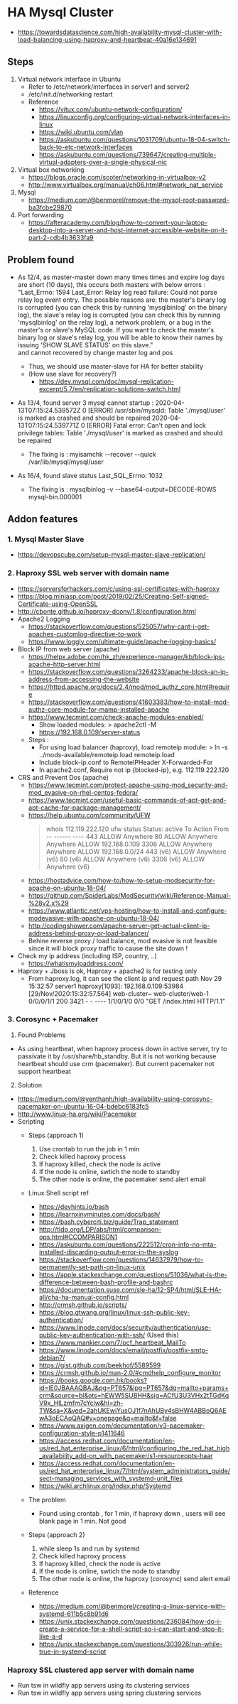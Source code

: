 # HA Mysql Cluster
- https://towardsdatascience.com/high-availability-mysql-cluster-with-load-balancing-using-haproxy-and-heartbeat-40a16e134691
 
## Steps  
1. Virtual network interface in Ubuntu 
    - Refer to /etc/network/interfaces in server1 and server2 
    - /etc/init.d/networking restart
    - Reference 
        - https://vitux.com/ubuntu-network-configuration/
        - https://linuxconfig.org/configuring-virtual-network-interfaces-in-linux
        - https://wiki.ubuntu.com/vlan
        - https://askubuntu.com/questions/1031709/ubuntu-18-04-switch-back-to-etc-network-interfaces
        - https://askubuntu.com/questions/739647/creating-multiple-virtual-adapters-over-a-single-physical-nic
2. Virtual box networking 
    - https://blogs.oracle.com/scoter/networking-in-virtualbox-v2
    - http://www.virtualbox.org/manual/ch06.html#network_nat_service
3. Mysql 
    - https://medium.com/@benmorel/remove-the-mysql-root-password-ba3fcbe29870
4. Port forwarding 
    - https://afteracademy.com/blog/how-to-convert-your-laptop-desktop-into-a-server-and-host-internet-accessible-website-on-it-part-2-cdb4b3633fa9

## Problem found 
- As 12/4, as master-master down many times times and expire log days are short (10 days), this occurs both masters with below errors :
        "Last_Errno: 1594
        Last_Error: Relay log read failure: Could not parse relay log event entry. The possible reasons are: the master's binary log is corrupted (you can check this by running 'mysqlbinlog' on the binary log), the slave's relay log is corrupted (you can check this by running 'mysqlbinlog' on the relay log), a network problem, or a bug in the master's or slave's MySQL code. If you want to check the master's binary log or slave's relay log, you will be able to know their names by issuing 'SHOW SLAVE STATUS' on this slave."      
and cannot recovered by change master log and pos 
    - Thus, we should use master-slave for HA for better stability 
    - (How use slave for recovery?)
        - https://dev.mysql.com/doc/mysql-replication-excerpt/5.7/en/replication-solutions-switch.html

- As 13/4, found server 3 mysql cannot startup :
2020-04-13T07:15:24.539572Z 0 [ERROR] /usr/sbin/mysqld: Table './mysql/user' is marked as crashed and should be repaired
2020-04-13T07:15:24.539771Z 0 [ERROR] Fatal error: Can't open and lock privilege tables: Table './mysql/user' is marked as crashed and should be repaired
    - The fixing is : myisamchk --recover --quick /var/lib/mysql/mysql/user
- As 16/4, found slave status  Last_SQL_Errno: 1032
    - The fixing is :  mysqlbinlog -v --base64-output=DECODE-ROWS mysql-bin.000001

## Addon features 
### 1. Mysql Master Slave
- https://devopscube.com/setup-mysql-master-slave-replication/

### 2. Haproxy SSL web server with domain name
- https://serversforhackers.com/c/using-ssl-certificates-with-haproxy
- https://blog.miniasp.com/post/2019/02/25/Creating-Self-signed-Certificate-using-OpenSSL
- http://cbonte.github.io/haproxy-dconv/1.8/configuration.html
- Apache2 Logging 
    - https://stackoverflow.com/questions/525057/why-cant-i-get-apaches-customlog-directive-to-work
    - https://www.loggly.com/ultimate-guide/apache-logging-basics/ 
- Block IP from web server (apache)
    - https://helpx.adobe.com/hk_zh/experience-manager/kb/block-ips-apache-http-server.html
    - https://stackoverflow.com/questions/3264233/apache-block-an-ip-address-from-accessing-the-website
    - https://httpd.apache.org/docs/2.4/mod/mod_authz_core.html#require
    - https://stackoverflow.com/questions/41603383/how-to-install-mod-authz-core-module-for-mamp-installed-apache
    - https://www.tecmint.com/check-apache-modules-enabled/
        - Show loaded modules: > apache2ctl -M
        - https://192.168.0.109/server-status
    - Steps :     
        - For using load balancer (haproxy), load remoteip module: > ln -s ../mods-available/remoteip.load remoteip.load 
        - Include block-ip.conf to RemoteIPHeader X-Forwarded-For
        - In apache2.conf, Require not ip {blocked-ip}, e.g. 112.119.222.120    
- CRS and Prevent Dos (apache)
    - https://www.tecmint.com/protect-apache-using-mod_security-and-mod_evasive-on-rhel-centos-fedora/
    - https://www.tecmint.com/useful-basic-commands-of-apt-get-and-apt-cache-for-package-management/
    - https://help.ubuntu.com/community/UFW
        > whois 112.119.222.120
        > ufw status
            Status: active
            To                         Action      From
            --                         ------      ----
            443                        ALLOW       Anywhere
            80                         ALLOW       Anywhere
            Anywhere                   ALLOW       192.168.0.109
            3306                       ALLOW       Anywhere
            Anywhere                   ALLOW       192.168.0.0/24
            443 (v6)                   ALLOW       Anywhere (v6)
            80 (v6)                    ALLOW       Anywhere (v6)
            3306 (v6)                  ALLOW       Anywhere (v6)
    - https://hostadvice.com/how-to/how-to-setup-modsecurity-for-apache-on-ubuntu-18-04/
    - https://github.com/SpiderLabs/ModSecurity/wiki/Reference-Manual-%28v2.x%29
    - https://www.atlantic.net/vps-hosting/how-to-install-and-configure-modevasive-with-apache-on-ubuntu-18-04/
    - http://codingshower.com/apache-server-get-actual-client-ip-address-behind-proxy-or-load-balancer/
    - Behine reverse proxy / load balance, mod evasive is not feasible since it will block proxy traffic to cause the site down !
- Check my ip address (including ISP, country, ..)
    - https://whatismyipaddress.com/
- Haproxy + Jboss is ok, Haproxy + apache2 is for testing only
    - From haproxy.log, it can see the client ip and request path 
        Nov 29 15:32:57 server1 haproxy[1093]: 192.168.0.109:53984 [29/Nov/2020:15:32:57.564] web-cluster~ web-cluster/web-1 0/0/0/1/1 200 3421 - - ---- 1/1/0/1/0 0/0 "GET /index.html HTTP/1.1"

### 3. Corosync + Pacemaker 
1. Found Problems 
- As using heartbeat, when haproxy process down in active server, try to passivate it by /usr/share/hb_standby. But it is not working because heartbeat should use crm (pacemaker). But current pacemaker not support heartbeat 

2. Solution 
- https://medium.com/@yenthanh/high-availability-using-corosync-pacemaker-on-ubuntu-16-04-bdebc6183fc5
- http://www.linux-ha.org/wiki/Pacemaker
- Scripting  
    - Steps (approach 1)
        1. Use crontab to run the job in 1 min 
        2. Check killed haproxy process 
        3. If haproxy killed, check the node is active 
        4. If the node is online, swtich the node to standby 
        5. The other node is online, the pacemaker send alert email 
    - Linux Shell script ref 
        - https://devhints.io/bash
        - https://learnxinyminutes.com/docs/bash/
        - https://bash.cyberciti.biz/guide/Trap_statement
        - http://tldp.org/LDP/abs/html/comparison-ops.html#CCOMPARISON1
        - https://askubuntu.com/questions/222512/cron-info-no-mta-installed-discarding-output-error-in-the-syslog
        - https://stackoverflow.com/questions/14637979/how-to-permanently-set-path-on-linux-unix
        - https://apple.stackexchange.com/questions/51036/what-is-the-difference-between-bash-profile-and-bashrc
        - https://documentation.suse.com/sle-ha/12-SP4/html/SLE-HA-all/cha-ha-manual-config.html
        - http://crmsh.github.io/scripts/
        - https://blog.gtwang.org/linux/linux-ssh-public-key-authentication/
        - https://www.linode.com/docs/security/authentication/use-public-key-authentication-with-ssh/ (Used this)
        - https://www.mankier.com/7/ocf_heartbeat_MailTo
        - https://www.linode.com/docs/email/postfix/postfix-smtp-debian7/
        - https://gist.github.com/beekhof/5589599
        - https://crmsh.github.io/man-2.0/#cmdhelp_configure_monitor
        - https://books.google.com.hk/books?id=lE0JBAAAQBAJ&pg=PT657&lpg=PT657&dq=mailto+params+crm&source=bl&ots=hEWW5SUBHH&sig=ACfU3U3VHx2tTGdKqV9x_HlLzmfm7cYciw&hl=zh-TW&sa=X&ved=2ahUKEwiYusOJ1f7nAhUBy4sBHW4ABBoQ6AEwA3oECAoQAQ#v=onepage&q=mailto&f=false
        - https://www.axigen.com/documentation/v3-pacemaker-configuration-style-p1411646
        - https://access.redhat.com/documentation/en-us/red_hat_enterprise_linux/6/html/configuring_the_red_hat_high_availability_add-on_with_pacemaker/s1-resourceopts-haar
        - https://access.redhat.com/documentation/en-us/red_hat_enterprise_linux/7/html/system_administrators_guide/sect-managing_services_with_systemd-unit_files
        - https://wiki.archlinux.org/index.php/Systemd

    - The problem 
        - Found using crontab , for 1 min, if haproxy down , users will see blank page in 1 min. Not good 
    - Steps (approach 2)  
        1. while sleep 1s and run by systemd 
        2. Check killed haproxy process 
        3. If haproxy killed, check the node is active 
        4. If the node is online, swtich the node to standby 
        5. The other node is online, the haproxy (corosync) send alert email 
    - Reference  
        - https://medium.com/@benmorel/creating-a-linux-service-with-systemd-611b5c8b91d6
        - https://unix.stackexchange.com/questions/236084/how-do-i-create-a-service-for-a-shell-script-so-i-can-start-and-stop-it-like-a-d
        - https://unix.stackexchange.com/questions/303926/run-while-true-in-systemd-script
        
    
### Haproxy SSL clustered app server with domain name 
- Run tsw in wildfly app servers using its clustering services 
- Run tsw in wildfly app servers using spring clustering services 


 
    

